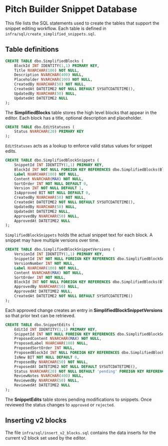# Pitch Builder Snippet Database

This file lists the SQL statements used to create the tables that support the snippet editing workflow. Each table is defined in `infra/sql/create_simplified_snippets.sql`.

## Table definitions

```sql
CREATE TABLE dbo.SimplifiedBlocks (
    BlockId INT IDENTITY(1,1) PRIMARY KEY,
    Title NVARCHAR(100) NOT NULL,
    Description NVARCHAR(400) NULL,
    Placeholder NVARCHAR(100) NOT NULL,
    CreatedBy NVARCHAR(50) NOT NULL,
    CreatedAt DATETIME2 NOT NULL DEFAULT SYSUTCDATETIME(),
    UpdatedBy NVARCHAR(50) NULL,
    UpdatedAt DATETIME2 NULL
);
```
The **SimplifiedBlocks** table stores the high level blocks that appear in the editor. Each block has a title, optional description and placeholder.

```sql
CREATE TABLE dbo.EditStatuses (
    Status NVARCHAR(20) PRIMARY KEY
);
```
`EditStatuses` acts as a lookup to enforce valid status values for snippet edits.

```sql
CREATE TABLE dbo.SimplifiedBlockSnippets (
    SnippetId INT IDENTITY(1,1) PRIMARY KEY,
    BlockId INT NOT NULL FOREIGN KEY REFERENCES dbo.SimplifiedBlocks(BlockId),
    Label NVARCHAR(100) NOT NULL,
    Content NVARCHAR(MAX) NOT NULL,
    SortOrder INT NOT NULL DEFAULT 0,
    Version INT NOT NULL DEFAULT 1,
    IsApproved BIT NOT NULL DEFAULT 0,
    CreatedBy NVARCHAR(50) NOT NULL,
    CreatedAt DATETIME2 NOT NULL DEFAULT SYSUTCDATETIME(),
    UpdatedBy NVARCHAR(50) NULL,
    UpdatedAt DATETIME2 NULL,
    ApprovedBy NVARCHAR(50) NULL,
    ApprovedAt DATETIME2 NULL
);
```
`SimplifiedBlockSnippets` holds the actual snippet text for each block. A snippet may have multiple versions over time.

```sql
CREATE TABLE dbo.SimplifiedBlockSnippetVersions (
    VersionId INT IDENTITY(1,1) PRIMARY KEY,
    SnippetId INT NOT NULL FOREIGN KEY REFERENCES dbo.SimplifiedBlockSnippets(SnippetId),
    VersionNumber INT NOT NULL,
    Label NVARCHAR(100) NOT NULL,
    Content NVARCHAR(MAX) NOT NULL,
    SortOrder INT NOT NULL,
    BlockId INT NOT NULL FOREIGN KEY REFERENCES dbo.SimplifiedBlocks(BlockId),
    ApprovedBy NVARCHAR(50) NULL,
    ApprovedAt DATETIME2 NULL,
    CreatedAt DATETIME2 NOT NULL DEFAULT SYSUTCDATETIME()
);
```
Each approved change creates an entry in **SimplifiedBlockSnippetVersions** so that prior text can be retrieved.

```sql
CREATE TABLE dbo.SnippetEdits (
    EditId INT IDENTITY(1,1) PRIMARY KEY,
    SnippetId INT NOT NULL FOREIGN KEY REFERENCES dbo.SimplifiedBlockSnippets(SnippetId),
    ProposedContent NVARCHAR(MAX) NOT NULL,
    ProposedLabel NVARCHAR(100) NULL,
    ProposedSortOrder INT NULL,
    ProposedBlockId INT NULL FOREIGN KEY REFERENCES dbo.SimplifiedBlocks(BlockId),
    IsNew BIT NOT NULL DEFAULT 0,
    ProposedBy NVARCHAR(50) NOT NULL,
    ProposedAt DATETIME2 NOT NULL DEFAULT SYSUTCDATETIME(),
    Status NVARCHAR(20) NOT NULL DEFAULT 'pending' FOREIGN KEY REFERENCES dbo.EditStatuses(Status),
    ReviewNotes NVARCHAR(400) NULL,
    ReviewedBy NVARCHAR(50) NULL,
    ReviewedAt DATETIME2 NULL
);
```
The **SnippetEdits** table stores pending modifications to snippets. Once reviewed the status changes to `approved` or `rejected`.

## Inserting v2 blocks

The file `infra/sql/insert_v2_blocks.sql` contains the data inserts for the current v2 block set used by the editor.
